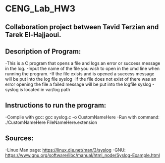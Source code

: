 # CENG_Lab_HW3

## Collaboration project between Tavid Terzian and Tarek El-Hajjaoui.

## Description of Program:
  -This is a C program that opens a file and logs an error or success message in the log.
  -Input the name of the file you wish to open in the cmd line when running the program.
  -If the file exists and is opened a success message will be put into the log file syslog
  -If the file does not exist of there was an error opening the file a failed message will be put into the logfile syslog
  -syslog is located in var/log path
  
## Instructions to run the program:
  -Compile with gcc: gcc syslog.c -o CustomNameHere
  -Run with command: ./CustomNameHere FileNameHere.extension
  
## Sources:
  -Linux Man page: https://linux.die.net/man/3/syslog
  -GNU: https://www.gnu.org/software/libc/manual/html_node/Syslog-Example.html
